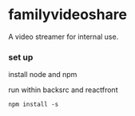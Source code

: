 # familyvideoshare
A video streamer for internal use.

### set up
install node and npm

run within backsrc and reactfront
```
npm install -s
```
